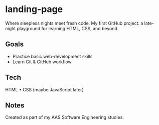 # landing-page
Where sleepless nights meet fresh code.
My first GitHub project: a late-night playground for learning HTML, CSS, and beyond.

## Goals
- Practice basic web-development skills
- Learn Git & GitHub workflow

## Tech
HTML • CSS (maybe JavaScript later)

## Notes
Created as part of my AAS Software Engineering studies.
